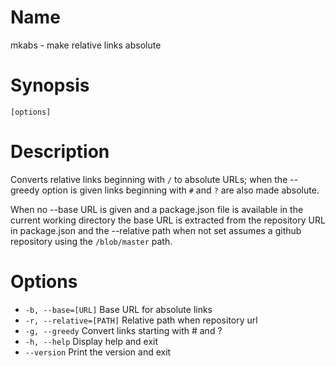 # Name

mkabs - make relative links absolute

# Synopsis

```
[options]
```

# Description

Converts relative links beginning with `/` to absolute URLs; when the --greedy option is given links beginning with `#` and `?` are also made absolute.

When no --base URL is given and a package.json file is available in the current working directory the base URL is extracted from the repository URL in package.json and the --relative path when not set assumes a github repository using the `/blob/master` path.

# Options

+ `-b, --base=[URL]` Base URL for absolute links
+ `-r, --relative=[PATH]` Relative path when repository url
+ `-g, --greedy` Convert links starting with # and ?
+ `-h, --help` Display help and exit
+ `--version` Print the version and exit

<? @include {=include} mkabs-example.md ?>
